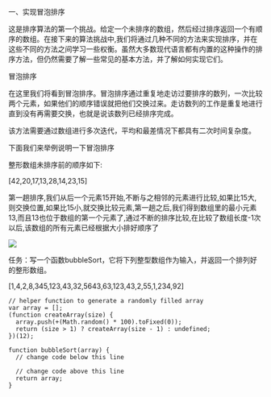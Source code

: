 一、实现冒泡排序

这是排序算法的第一个挑战。给定一个未排序的数组，然后经过排序返回一个有顺序的数组。在接下来的算法挑战中,我们将通过几种不同的方法来实现排序，并在这些不同的方法之间学习一些权衡。虽然大多数现代语言都有内置的这种操作的排序方法，但仍然需要了解一些常见的基本方法，并了解如何实现它们。

冒泡排序

在这里我们将看到冒泡排序。冒泡排序通过重复地走访过要排序的数列，一次比较两个元素，如果他们的顺序错误就把他们交换过来。走访数列的工作是重复地进行直到没有再需要交换，也就是说该数列已经排序完成。

该方法需要通过数组进行多次迭代，平均和最差情况下都具有二次时间复杂度。

下面我们来举例说明一下冒泡排序

整形数组未排序前的顺序如下:

[42,20,17,13,28,14,23,15]

第一趟排序,我们从后一个元素15开始,不断与之相邻的元素进行比较,如果比15大,则交换位置,如果比15小,就交换比较元素,第一趟之后,我们得到数组里的最小元素13,而且13也位于数组的第一个元素了,通过不断的排序比较,在比较了数组长度-1次以后,该数组的所有元素已经根据大小排好顺序了

![](./images/002.png)

任务：写一个函数bubbleSort，它将下列整型数组作为输入，并返回一个排列好的整形数组。

[1,4,2,8,345,123,43,32,5643,63,123,43,2,55,1,234,92]

```
// helper function to generate a randomly filled array
var array = [];
(function createArray(size) {
  array.push(+(Math.random() * 100).toFixed(0));
  return (size > 1) ? createArray(size - 1) : undefined;
})(12);

function bubbleSort(array) {
  // change code below this line

  // change code above this line
  return array;
}
```
